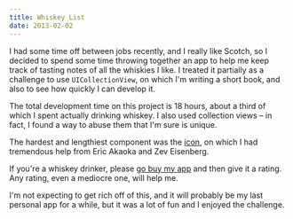 ```yaml
---
title: Whiskey List
date: 2013-02-02
---
```


I had some time off between jobs recently, and I really like Scotch, so I decided to spend some time throwing together an app to help me keep track of tasting notes of all the whiskies I like. I treated it partially as a challenge to use `UICollectionView`, on which I'm writing a short book, and also to see how quickly I can develop it.

The total development time on this project is 18 hours, about a third of which I spent actually drinking whiskey. I also used collection views – in fact, I found a way to abuse them that I'm sure is unique.

The hardest and lengthiest component was the [icon](http://dribbble.com/shots/922178-Whiskey-List?list=following), on which I had tremendous help from Eric Akaoka and Zev Eisenberg.

If you're a whiskey drinker, please [go buy my app](https://itunes.apple.com/us/app/whiskey-list/id595526608) and then give it a rating. Any rating, even a mediocre one, will help me.

I'm not expecting to get rich off of this, and it will probably be my last personal app for a while, but it was a lot of fun and I enjoyed the challenge.
